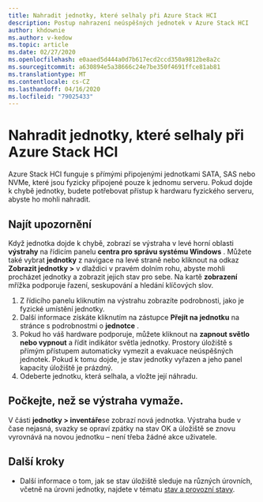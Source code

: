 ```yaml
---
title: Nahradit jednotky, které selhaly při Azure Stack HCI
description: Postup nahrazení neúspěšných jednotek v Azure Stack HCI
author: khdownie
ms.author: v-kedow
ms.topic: article
ms.date: 02/27/2020
ms.openlocfilehash: e0aaed5d444a0d7b617ecd2ccd350a9812be8a2c
ms.sourcegitcommit: a630894e5a38666c24e7be350f4691ffce81ab81
ms.translationtype: MT
ms.contentlocale: cs-CZ
ms.lasthandoff: 04/16/2020
ms.locfileid: "79025433"
---
```

# <a name="replace-failed-drives-on-azure-stack-hci"></a>Nahradit jednotky, které selhaly při Azure Stack HCI

Azure Stack HCI funguje s přímými připojenými jednotkami SATA, SAS nebo NVMe, které jsou fyzicky připojené pouze k jednomu serveru. Pokud dojde k chybě jednotky, budete potřebovat přístup k hardwaru fyzického serveru, abyste ho mohli nahradit.

## <a name="find-the-alert"></a>Najít upozornění
Když jednotka dojde k chybě, zobrazí se výstraha v levé horní oblasti **výstrahy** na řídicím panelu **centra pro správu systému Windows** . Můžete také vybrat **jednotky** z navigace na levé straně nebo kliknout na odkaz **Zobrazit jednotky >** v dlaždici v pravém dolním rohu, abyste mohli procházet jednotky a zobrazit jejich stav pro sebe. Na kartě **zobrazení** mřížka podporuje řazení, seskupování a hledání klíčových slov.

1. Z řídicího panelu kliknutím na výstrahu zobrazíte podrobnosti, jako je fyzické umístění jednotky.
1. Další informace získáte kliknutím na zástupce **Přejít na jednotku** na stránce s podrobnostmi o **jednotce** .
1. Pokud ho váš hardware podporuje, můžete kliknout na **zapnout světlo nebo vypnout** a řídit indikátor světla jednotky.
   Prostory úložiště s přímým přístupem automaticky vymezit a evakuace neúspěšných jednotek. Pokud k tomu dojde, je stav jednotky vyřazen a jeho panel kapacity úložiště je prázdný.
1. Odeberte jednotku, která selhala, a vložte její náhradu.

## <a name="wait-for-the-alert-to-clear"></a>Počkejte, než se výstraha vymaže.
V části **jednotky > inventáře**se zobrazí nová jednotka. Výstraha bude v čase nejasná, svazky se opraví zpátky na stav OK a úložiště se znovu vyrovnává na novou jednotku – není třeba žádné akce uživatele.

## <a name="next-steps"></a>Další kroky
-  Další informace o tom, jak se stav úložiště sleduje na různých úrovních, včetně na úrovni jednotky, najdete v tématu [stav a provozní stavy](/windows-server/storage/storage-spaces/storage-spaces-states).
